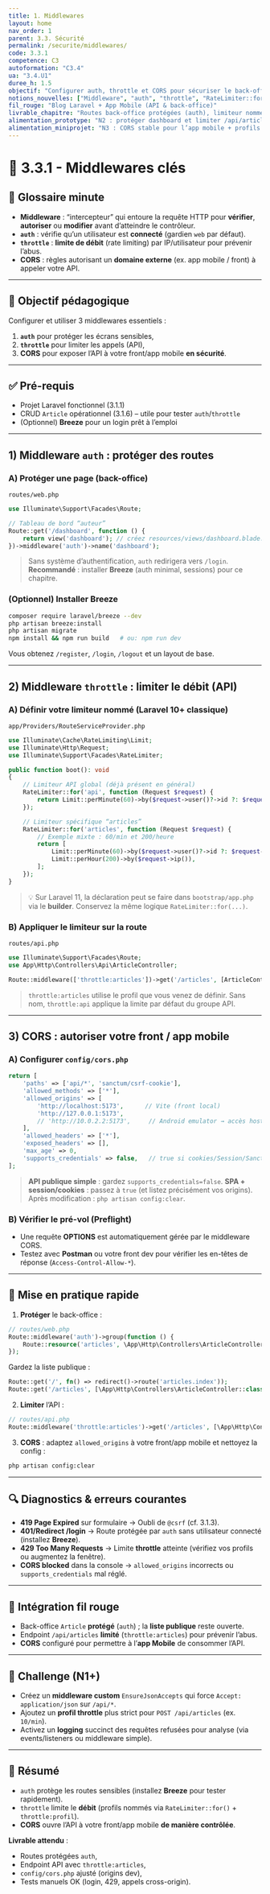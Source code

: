 ```yaml
---
title: 1. Middlewares
layout: home
nav_order: 1
parent: 3.3. Sécurité
permalink: /securite/middlewares/
code: 3.3.1
competence: C3
autoformation: "C3.4"
ua: "3.4.U1"
duree_h: 1.5
objectif: "Configurer auth, throttle et CORS pour sécuriser le back-office et exposer l’API proprement."
notions_nouvelles: ["Middleware", "auth", "throttle", "RateLimiter::for()", "CORS", "supports_credentials"]
fil_rouge: "Blog Laravel + App Mobile (API & back-office)"
livrable_chapitre: "Routes back-office protégées (auth), limiteur nommé pour /api/articles, CORS ajusté + captures (401/429/preflight)."
alimentation_prototype: "N2 : protéger dashboard et limiter /api/articles."
alimentation_miniprojet: "N3 : CORS stable pour l’app mobile + profils throttle dédiés."
---
```



# 📘  3.3.1 - Middlewares clés

## 📒 Glossaire minute
- **Middleware** : “intercepteur” qui entoure la requête HTTP pour **vérifier**, **autoriser** ou **modifier** avant d’atteindre le contrôleur.
- **`auth`** : vérifie qu’un utilisateur est **connecté** (gardien `web` par défaut).
- **`throttle`** : **limite de débit** (rate limiting) par IP/utilisateur pour prévenir l’abus.
- **CORS** : règles autorisant un **domaine externe** (ex. app mobile / front) à appeler votre API.

---

## 🎯 Objectif pédagogique
Configurer et utiliser 3 middlewares essentiels :
1) **`auth`** pour protéger les écrans sensibles,  
2) **`throttle`** pour limiter les appels (API),  
3) **CORS** pour exposer l’API à votre front/app mobile **en sécurité**.

---

## ✅ Pré-requis
- Projet Laravel fonctionnel (3.1.1)
- CRUD `Article` opérationnel (3.1.6) – utile pour tester `auth`/`throttle`
- (Optionnel) **Breeze** pour un login prêt à l’emploi

---

## 1) Middleware `auth` : protéger des routes

### A) Protéger une page (back-office)
`routes/web.php`
```php
use Illuminate\Support\Facades\Route;

// Tableau de bord “auteur”
Route::get('/dashboard', function () {
    return view('dashboard'); // créez resources/views/dashboard.blade.php
})->middleware('auth')->name('dashboard');
````

> Sans système d’authentification, `auth` redirigera vers `/login`.
> **Recommandé** : installer **Breeze** (auth minimal, sessions) pour ce chapitre.

### (Optionnel) Installer Breeze

```bash
composer require laravel/breeze --dev
php artisan breeze:install
php artisan migrate
npm install && npm run build   # ou: npm run dev
```

Vous obtenez `/register`, `/login`, `/logout` et un layout de base.

---

## 2) Middleware `throttle` : limiter le débit (API)

### A) Définir votre limiteur nommé (Laravel 10+ classique)

`app/Providers/RouteServiceProvider.php`

```php
use Illuminate\Cache\RateLimiting\Limit;
use Illuminate\Http\Request;
use Illuminate\Support\Facades\RateLimiter;

public function boot(): void
{
    // Limiteur API global (déjà présent en général)
    RateLimiter::for('api', function (Request $request) {
        return Limit::perMinute(60)->by($request->user()?->id ?: $request->ip());
    });

    // Limiteur spécifique “articles”
    RateLimiter::for('articles', function (Request $request) {
        // Exemple mixte : 60/min et 200/heure
        return [
            Limit::perMinute(60)->by($request->user()?->id ?: $request->ip()),
            Limit::perHour(200)->by($request->ip()),
        ];
    });
}
```

> 💡 Sur Laravel 11, la déclaration peut se faire dans `bootstrap/app.php` via le **builder**. Conservez la même logique `RateLimiter::for(...)`.

### B) Appliquer le limiteur sur la route

`routes/api.php`

```php
use Illuminate\Support\Facades\Route;
use App\Http\Controllers\Api\ArticleController;

Route::middleware(['throttle:articles'])->get('/articles', [ArticleController::class, 'index']);
```

> `throttle:articles` utilise le profil que vous venez de définir.
> Sans nom, `throttle:api` applique la limite par défaut du groupe API.

---

## 3) CORS : autoriser votre front / app mobile

### A) Configurer `config/cors.php`

```php
return [
    'paths' => ['api/*', 'sanctum/csrf-cookie'],
    'allowed_methods' => ['*'],
    'allowed_origins' => [
        'http://localhost:5173',      // Vite (front local)
        'http://127.0.0.1:5173',
        // 'http://10.0.2.2:5173',     // Android emulator → accès host
    ],
    'allowed_headers' => ['*'],
    'exposed_headers' => [],
    'max_age' => 0,
    'supports_credentials' => false,   // true si cookies/Session/Sanctum côté front
];
```

> **API publique simple** : gardez `supports_credentials=false`.
> **SPA + session/cookies** : passez à `true` (et listez précisément vos origins).
> Après modification : `php artisan config:clear`.

### B) Vérifier le pré-vol (Preflight)

* Une requête **OPTIONS** est automatiquement gérée par le middleware CORS.
* Testez avec **Postman** ou votre front dev pour vérifier les en-têtes de réponse (`Access-Control-Allow-*`).

---

## 🧭 Mise en pratique rapide

1. **Protéger** le back-office :

```php
// routes/web.php
Route::middleware('auth')->group(function () {
    Route::resource('articles', \App\Http\Controllers\ArticleController::class)->except(['index']);
});
```

Gardez la liste publique :

```php
Route::get('/', fn() => redirect()->route('articles.index'));
Route::get('/articles', [\App\Http\Controllers\ArticleController::class, 'index'])->name('articles.index');
```

2. **Limiter** l’API :

```php
// routes/api.php
Route::middleware('throttle:articles')->get('/articles', [\App\Http\Controllers\Api\ArticleController::class, 'index']);
```

3. **CORS** : adaptez `allowed_origins` à votre front/app mobile et nettoyez la config :

```bash
php artisan config:clear
```

---

## 🔍 Diagnostics & erreurs courantes

* **419 Page Expired** sur formulaire → Oubli de `@csrf` (cf. 3.1.3).
* **401/Redirect /login** → Route protégée par `auth` sans utilisateur connecté (installez **Breeze**).
* **429 Too Many Requests** → Limite **throttle** atteinte (vérifiez vos profils ou augmentez la fenêtre).
* **CORS blocked** dans la console → `allowed_origins` incorrects ou `supports_credentials` mal réglé.

---

## 🧩 Intégration fil rouge

* Back-office `Article` **protégé** (`auth`) ; la **liste publique** reste ouverte.
* Endpoint `/api/articles` **limité** (`throttle:articles`) pour prévenir l’abus.
* **CORS** configuré pour permettre à l’**app Mobile** de consommer l’API.

---

## 🧪 Challenge (N1+)

* Créez un **middleware custom** `EnsureJsonAccepts` qui force `Accept: application/json` sur `/api/*`.
* Ajoutez un **profil throttle** plus strict pour `POST /api/articles` (ex. `10/min`).
* Activez un **logging** succinct des requêtes refusées pour analyse (via events/listeners ou middleware simple).

---

## 🧾 Résumé

* `auth` protège les routes sensibles (installez **Breeze** pour tester rapidement).
* `throttle` limite le **débit** (profils nommés via `RateLimiter::for()` + `throttle:profil`).
* **CORS** ouvre l’API à votre front/app mobile **de manière contrôlée**.

**Livrable attendu** :

* Routes protégées `auth`,
* Endpoint API avec `throttle:articles`,
* `config/cors.php` ajusté (origins dev),
* Tests manuels OK (login, 429, appels cross-origin).

```
```
